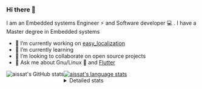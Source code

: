 ### Hi there 👋

I am an Embedded systems Engineer ⚡️ and Software developer 💻 . I have a Master degree in Embedded systems
- 🔭 I’m currently working on [easy_localization](https://pub.dev/packages/easy_localization)
- 🌱 I’m currently learning 
- 👯 I’m looking to collaborate on open source projects
- 💬 Ask me about  Gnu/Linux 🐧 and [Flutter](https://flutter.dev) 

<a href="https://profile-summary-for-github.com/user/aissat">
  <img align="left" height="170px" src="https://github-readme-stats.vercel.app/api?username=aissat&show_icons=true&line_height=27&count_private=true&include_all_commits=true" alt="aissat's GitHub stats"/>
  <img src="https://github-readme-stats.vercel.app/api/top-langs/?username=aissat&hide_langs_below=5&layout=compact" alt="aissat's language stats"/>
</a>

<details>
<summary>Detailed stats</summary>
 

### 🧐 Waka Stats

<!--START_SECTION:waka-->
![Code Time](http://img.shields.io/badge/Code%20Time-0%20secs-blue)

![Profile Views](http://img.shields.io/badge/Profile%20Views-1-blue)

![Lines of code](https://img.shields.io/badge/From%20Hello%20World%20I%27ve%20Written--3%20Million%20lines%20of%20code-blue)

**🐱 My GitHub Data** 

> 🏆 109 Contributions in the Year 2022
 > 
> 📦 45.9 kB Used in GitHub's Storage 
 > 
> 💼 Opted to Hire
 > 
> 📜 161 Public Repositories 
 > 
> 🔑 22 Private Repositories  
 > 
**I'm a Night 🦉** 

```text
🌞 Morning    16 commits     █░░░░░░░░░░░░░░░░░░░░░░░░   3.98% 
🌆 Daytime    84 commits     █████░░░░░░░░░░░░░░░░░░░░   20.9% 
🌃 Evening    145 commits    █████████░░░░░░░░░░░░░░░░   36.07% 
🌙 Night      157 commits    █████████░░░░░░░░░░░░░░░░   39.05%

```
📅 **I'm Most Productive on Friday** 

```text
Monday       19 commits     █░░░░░░░░░░░░░░░░░░░░░░░░   4.73% 
Tuesday      74 commits     ████░░░░░░░░░░░░░░░░░░░░░   18.41% 
Wednesday    47 commits     ███░░░░░░░░░░░░░░░░░░░░░░   11.69% 
Thursday     35 commits     ██░░░░░░░░░░░░░░░░░░░░░░░   8.71% 
Friday       82 commits     █████░░░░░░░░░░░░░░░░░░░░   20.4% 
Saturday     64 commits     ████░░░░░░░░░░░░░░░░░░░░░   15.92% 
Sunday       81 commits     █████░░░░░░░░░░░░░░░░░░░░   20.15%

```


📊 **This Week I Spent My Time On** 

```text
⌚︎ Time Zone: Africa/Algiers

💬 Programming Languages: 
Dart                     46 hrs 26 mins      ███████████████████░░░░░░   79.14% 
Other                    8 hrs 2 mins        ███░░░░░░░░░░░░░░░░░░░░░░   13.69% 
JSON                     4 hrs 1 min         █░░░░░░░░░░░░░░░░░░░░░░░░   6.87% 
YAML                     10 mins             ░░░░░░░░░░░░░░░░░░░░░░░░░   0.31%

🔥 Editors: 
VS Code                  43 hrs 31 mins      █████████████████████░░░░   84.51% 
Zsh                      7 hrs 58 mins       ███░░░░░░░░░░░░░░░░░░░░░░   15.49%

💻 Operating System: 
Linux                    51 hrs 30 mins      █████████████████████████   100.0%

```

**I Mostly Code in Dart** 

```text
Dart                     24 repos            ████████░░░░░░░░░░░░░░░░░   32.88% 
Shell                    6 repos             ██░░░░░░░░░░░░░░░░░░░░░░░   8.22% 
C++                      6 repos             ██░░░░░░░░░░░░░░░░░░░░░░░   8.22% 
TypeScript               6 repos             ██░░░░░░░░░░░░░░░░░░░░░░░   8.22% 
PHP                      5 repos             █░░░░░░░░░░░░░░░░░░░░░░░░   6.85%

```


**Timeline**

![Chart not found](https://raw.githubusercontent.com/aissat/aissat/master/charts/bar_graph.png) 


 Last Updated on 20/08/2022 00:41:26 UTC
<!--END_SECTION:waka-->

</details>
